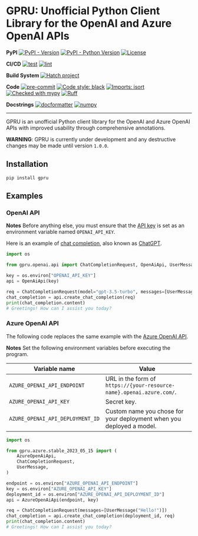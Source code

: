 # GPRU: Unofficial Python Client Library for the OpenAI and Azure OpenAI APIs

**PyPI**
[![PyPI - Version](https://img.shields.io/pypi/v/gpru.svg)](https://pypi.org/project/gpru)
[![PyPI - Python Version](https://img.shields.io/pypi/pyversions/gpru.svg)](https://pypi.org/project/gpru)
[![License](https://img.shields.io/pypi/l/gpru.svg)](https://github.com/sincekmori/gpru/blob/main/LICENSE)

**CI/CD**
[![test](https://github.com/sincekmori/gpru/actions/workflows/test.yml/badge.svg)](https://github.com/sincekmori/gpru/actions/workflows/test.yml)
[![lint](https://github.com/sincekmori/gpru/actions/workflows/lint.yml/badge.svg)](https://github.com/sincekmori/gpru/actions/workflows/lint.yml)

**Build System**
[![Hatch project](https://img.shields.io/badge/%F0%9F%A5%9A-Hatch-4051b5.svg)](https://github.com/pypa/hatch)

**Code**
[![pre-commit](https://img.shields.io/badge/pre--commit-enabled-brightgreen?logo=pre-commit)](https://github.com/pre-commit/pre-commit)
[![Code style: black](https://img.shields.io/badge/code%20style-black-000000.svg)](https://github.com/psf/black)
[![Imports: isort](https://img.shields.io/badge/%20imports-isort-%231674b1?style=flat&labelColor=ef8336)](https://pycqa.github.io/isort/)
[![Checked with mypy](https://www.mypy-lang.org/static/mypy_badge.svg)](https://mypy-lang.org/)
[![Ruff](https://img.shields.io/endpoint?url=https://raw.githubusercontent.com/charliermarsh/ruff/main/assets/badge/v1.json)](https://github.com/charliermarsh/ruff)

**Docstrings**
[![docformatter](https://img.shields.io/badge/%20formatter-docformatter-fedcba.svg)](https://github.com/PyCQA/docformatter)
[![numpy](https://img.shields.io/badge/%20style-numpy-459db9.svg)](https://numpydoc.readthedocs.io/en/latest/format.html)

---

GPRU is an unofficial Python client library for the OpenAI and Azure OpenAI APIs with improved usability through comprehensive annotations.

**WARNING**: GPRU is currently under development and any destructive changes may be made until version `1.0.0`.

## Installation

```console
pip install gpru
```

## Examples

### OpenAI API

**Notes** Before anything else, you must ensure that the [API key](https://platform.openai.com/account/api-keys) is set as an environment variable named `OPENAI_API_KEY`.

Here is an example of [chat completion](https://platform.openai.com/docs/api-reference/chat/create), also known as [ChatGPT](https://chat.openai.com/).

```python
import os

from gpru.openai.api import ChatCompletionRequest, OpenAiApi, UserMessage

key = os.environ["OPENAI_API_KEY"]
api = OpenAiApi(key)

req = ChatCompletionRequest(model="gpt-3.5-turbo", messages=[UserMessage("Hello!")])
chat_completion = api.create_chat_completion(req)
print(chat_completion.content)
# Greetings! How can I assist you today?
```

### Azure OpenAI API

The following code replaces the same example with the [Azure OpenAI API](https://learn.microsoft.com/en-us/azure/cognitive-services/openai/).

**Notes** Set the following environment variables before executing the program.

| Variable name                    | Value                                                                |
| -------------------------------- | -------------------------------------------------------------------- |
| `AZURE_OPENAI_API_ENDPOINT`      | URL in the form of `https://{your-resource-name}.openai.azure.com/`. |
| `AZURE_OPENAI_API_KEY`           | Secret key.                                                          |
| `AZURE_OPENAI_API_DEPLOYMENT_ID` | Custom name you chose for your deployment when you deployed a model. |

```python
import os

from gpru.azure.stable_2023_05_15 import (
    AzureOpenAiApi,
    ChatCompletionRequest,
    UserMessage,
)

endpoint = os.environ["AZURE_OPENAI_API_ENDPOINT"]
key = os.environ["AZURE_OPENAI_API_KEY"]
deployment_id = os.environ["AZURE_OPENAI_API_DEPLOYMENT_ID"]
api = AzureOpenAiApi(endpoint, key)

req = ChatCompletionRequest(messages=[UserMessage("Hello!")])
chat_completion = api.create_chat_completion(deployment_id, req)
print(chat_completion.content)
# Greetings! How can I assist you today?
```
